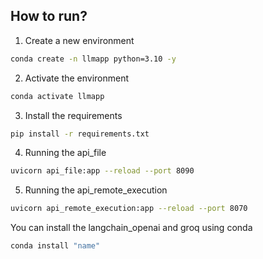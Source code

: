 ## How to run?

1. Create a new environment

```bash
conda create -n llmapp python=3.10 -y
```

2. Activate the environment
```bash
conda activate llmapp
```


3. Install the requirements 
```bash
pip install -r requirements.txt
```

4. Running the api_file
```bash
uvicorn api_file:app --reload --port 8090
```

5. Running the api_remote_execution
```bash
uvicorn api_remote_execution:app --reload --port 8070
```

You can install the langchain_openai and groq using conda
```bash
conda install "name"
``` 